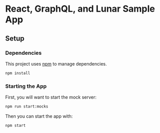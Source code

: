 # React, GraphQL, and Lunar Sample App

## Setup

### Dependencies

This project uses [npm](https://www.npmjs.com/get-npm) to manage dependencies.

```sh
npm install
```

### Starting the App

First, you will want to start the mock server:

```sh
npm run start:mocks
```

Then you can start the app with:

```sh
npm start
```

